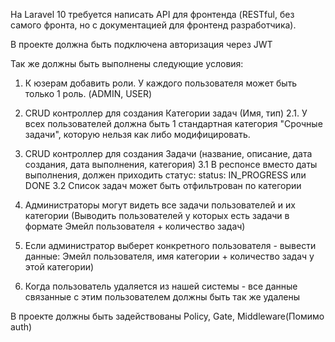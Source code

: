На Laravel 10 требуется написать API для фронтенда (RESTful, без самого фронта, но с документацией для фронтенд разработчика).

В проекте должна быть подключена авторизация через JWT

Так же должны быть выполнены следующие условия:
1. К юзерам добавить роли. У каждого пользователя может быть только 1 роль. (ADMIN, USER)

2. CRUD контроллер для создания Категории задач (Имя, тип)
   2.1. У всех пользователей должна быть 1 стандартная категория "Срочные задачи", которую нельзя как либо модифицировать.

3. CRUD контроллер для создания Задачи (название, описание, дата создания, дата выполнения, категория)
   3.1 В респонсе вместо даты выполнения, должен приходить статус: status: IN_PROGRESS или DONE
   3.2 Список задач может быть отфильтрован по категории

4. Администраторы могут видеть все задачи пользователей и их категории (Выводить пользователей у которых есть задачи в формате Эмейл пользователя + количество задач)
5. Если администратор выберет конкретного пользователя - вывести данные: Эмейл пользователя, имя категории + количество задач у этой категории)

6. Когда пользователь удаляется из нашей системы - все данные связанные с этим пользователем должны быть так же удалены

В проекте должны быть задействованы Policy, Gate, Middleware(Помимо auth)
